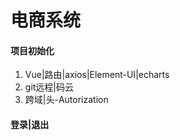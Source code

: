 # 电商系统

#### 项目初始化

1. Vue|路由|axios|Element-UI|echarts
2. git远程|码云
3. 跨域|头-Autorization

#### 登录|退出


